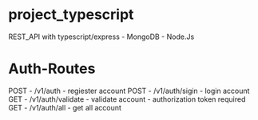 # project_typescript

REST_API with typescript/express - MongoDB - Node.Js

# Auth-Routes

POST - /v1/auth - regiester account
POST - /v1/auth/sigin - login account
GET - /v1/auth/validate - validate account - authorization token required
GET - /v1/auth/all - get all account
